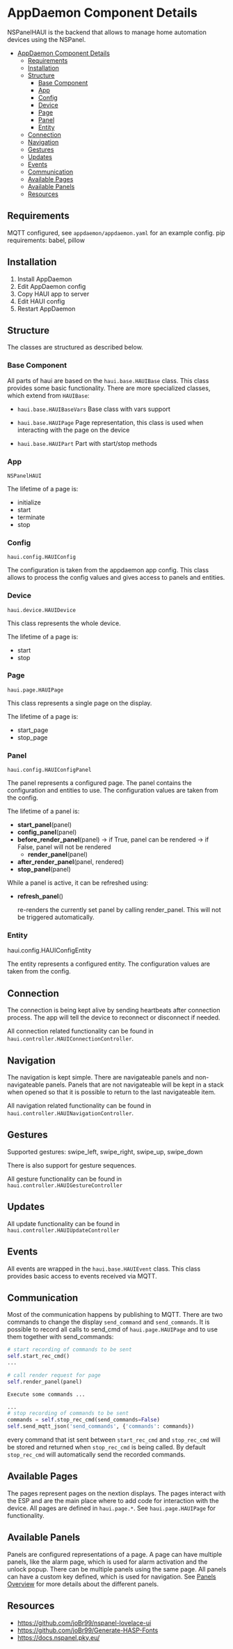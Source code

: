 # AppDaemon Component Details

NSPanelHAUI is the backend that allows to manage home automation devices using the NSPanel.

- [AppDaemon Component Details](#appdaemon-component-details)
  - [Requirements](#requirements)
  - [Installation](#installation)
  - [Structure](#structure)
    - [Base Component](#base-component)
    - [App](#app)
    - [Config](#config)
    - [Device](#device)
    - [Page](#page)
    - [Panel](#panel)
    - [Entity](#entity)
  - [Connection](#connection)
  - [Navigation](#navigation)
  - [Gestures](#gestures)
  - [Updates](#updates)
  - [Events](#events)
  - [Communication](#communication)
  - [Available Pages](#available-pages)
  - [Available Panels](#available-panels)
  - [Resources](#resources)

## Requirements

MQTT configured, see `appdaemon/appdaemon.yaml` for an example config.
pip requirements: babel, pillow

## Installation

1. Install AppDaemon
2. Edit AppDaemon config
3. Copy HAUI app to server
4. Edit HAUI config
5. Restart AppDaemon

## Structure

The classes are structured as described below.

### Base Component

All parts of haui are based on the `haui.base.HAUIBase` class. This class provides some basic functionality. There are more specialized classes, which extend from `HAUIBase`:

- `haui.base.HAUIBaseVars`
  Base class with vars support

- `haui.base.HAUIPage`
  Page representation, this class is used when interacting with the page on the device

- `haui.base.HAUIPart`
  Part with start/stop methods

### App

`NSPanelHAUI`

The lifetime of a page is:

- initialize
- start
- terminate
- stop

### Config

`haui.config.HAUIConfig`

The configuration is taken from the appdaemon app config. This class allows to process the config values and gives access to panels and entities.

### Device

`haui.device.HAUIDevice`

This class represents the whole device.

The lifetime of a page is:

- start
- stop

### Page

`haui.page.HAUIPage`

This class represents a single page on the display.

The lifetime of a page is:

- start_page
- stop_page

### Panel

`haui.config.HAUIConfigPanel`

The panel represents a configured page. The panel contains the configuration and entities to use. The configuration values are taken from the config.

The lifetime of a panel is:

- **start_panel**(panel)
- **config_panel**(panel)
- **before_render_panel**(panel)
  -> if True, panel can be rendered
  -> if False, panel will not be rendered
  - **render_panel**(panel)
- **after_render_panel**(panel, rendered)
- **stop_panel**(panel)

While a panel is active, it can be refreshed using:

- **refresh_panel**()

  re-renders the currently set panel by calling render_panel. This will not be triggered automatically.

### Entity

haui.config.HAUIConfigEntity

The entity represents a configured entity. The configuration values are taken from the config.

## Connection

The connection is being kept alive by sending heartbeats after connection process. The app will tell the device to reconnect or disconnect if needed.

All connection related functionality can be found in `haui.controller.HAUIConnectionController`.

## Navigation

The navigation is kept simple. There are navigateable panels and non-navigateable panels. Panels that are not navigateable will be kept in a stack when opened so that it is possible to return to the last navigateable item.

All navigation related functionality can be found in `haui.controller.HAUINavigationController`.

## Gestures

Supported gestures: swipe_left, swipe_right, swipe_up, swipe_down

There is also support for gesture sequences.

All gesture functionality can be found in `haui.controller.HAUIGestureController`

## Updates

All update functionality can be found in `haui.controller.HAUIUpdateController`

## Events

All events are wrapped in the `haui.base.HAUIEvent` class. This class provides basic access to events received via MQTT.

## Communication

Most of the communication happens by publishing to MQTT. There are two commands to change the display `send_command` and `send_commands`. It is possible to record all calls to send_cmd of `haui.page.HAUIPage` and to use them together with send_commands:

```python
# start recording of commands to be sent
self.start_rec_cmd()
...

# call render request for page
self.render_panel(panel)

Execute some commands ...

...
# stop recording of commands to be sent
commands = self.stop_rec_cmd(send_commands=False)
self.send_mqtt_json('send_commands', {'commands': commands})
```

every command that ist sent between `start_rec_cmd` and `stop_rec_cmd` will be stored and returned when `stop_rec_cmd` is being called. By default `stop_rec_cmd` will automatically send the recorded commands.

## Available Pages

The pages represent pages on the nextion displays. The pages interact with the ESP and are the main place where to add code for interaction with the device. All pages are defined in `haui.page.*`. See `haui.page.HAUIPage` for functionality.

## Available Panels

Panels are configured representations of a page. A page can have multiple panels, like the alarm page, which is used for alarm activation and the unlock popup. There can be multiple panels using the same page. All panels can have a custom key defined, which is used for navigation. See [Panels Overview](panels/README.md) for more details about the different panels.

## Resources

- https://github.com/joBr99/nspanel-lovelace-ui
- https://github.com/joBr99/Generate-HASP-Fonts
- https://docs.nspanel.pky.eu/
